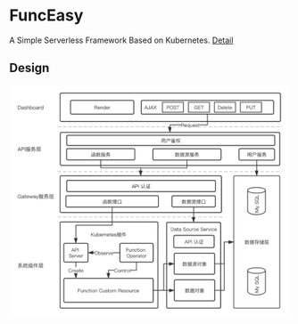 # FuncEasy
A Simple Serverless Framework Based on Kubernetes. [Detail](https://github.com/FuncEasy)

## Design

![avatar](./design.png)
